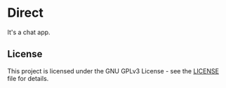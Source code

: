 # Direct

It's a chat app.

## License

This project is licensed under the GNU GPLv3 License - see the [LICENSE](LICENSE) file for details.
